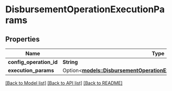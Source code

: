 # DisbursementOperationExecutionParams

## Properties

Name | Type | Description | Notes
------------ | ------------- | ------------- | -------------
**config_operation_id** | **String** |  | 
**execution_params** | Option<[**models::DisbursementOperationExecutionParamsExecutionParams**](DisbursementOperationExecutionParams_executionParams.md)> |  | [optional]

[[Back to Model list]](../README.md#documentation-for-models) [[Back to API list]](../README.md#documentation-for-api-endpoints) [[Back to README]](../README.md)


